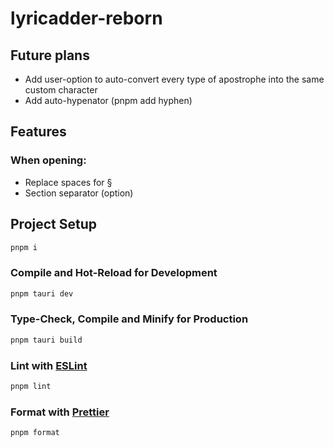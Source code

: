 # lyricadder-reborn

## Future plans
+ Add user-option to auto-convert every type of apostrophe into the same custom character
+ Add auto-hypenator (pnpm add hyphen)

## Features
### When opening:
+ Replace spaces for § 
+ Section separator (option)

## Project Setup

```sh
pnpm i
```

### Compile and Hot-Reload for Development

```sh
pnpm tauri dev
```

### Type-Check, Compile and Minify for Production

```sh
pnpm tauri build
```

### Lint with [ESLint](https://eslint.org/)

```sh
pnpm lint
```
### Format with [Prettier](https://prettier.io/)

```sh
pnpm format
```
